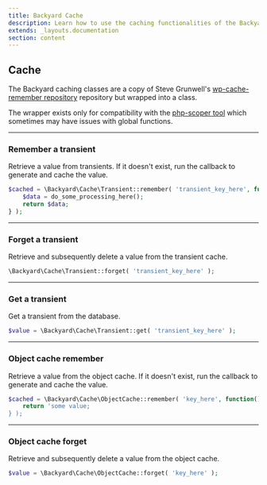```yaml
---
title: Backyard Cache
description: Learn how to use the caching functionalities of the Backyard framework for WordPress.
extends: _layouts.documentation
section: content
---
```


## Cache

The Backyard caching classes are a copy of Steve Grunwell's [wp-cache-remember repository](https://github.com/stevegrunwell/wp-cache-remember) repository but wrapped into a class.

The wrapper exists only for compatibility with the [php-scoper tool](https://github.com/humbug/php-scoper) which sometimes may have issues with global functions.

<hr>

### Remember a transient

Retrieve a value from transients. If it doesn't exist, run the callback to generate and cache the value.

```php
$cached = \Backyard\Cache\Transient::remember( 'transient_key_here', function() {
	$data = do_some_processing_here();
	return $data;
} );
```

<hr>

### Forget a transient

Retrieve and subsequently delete a value from the transient cache.

```php
\Backyard\Cache\Transient::forget( 'transient_key_here' );
```

<hr>

### Get a transient

Get a transient from the database.

```php
$value = \Backyard\Cache\Transient::get( 'transient_key_here' );
```

<hr>

### Object cache remember

Retrieve a value from the object cache. If it doesn't exist, run the callback to generate and cache the value.

```php
$cached = \Backyard\Cache\ObjectCache::remember( 'key_here', function() {
	return 'some value;
} );
```

<hr>

### Object cache forget

Retrieve and subsequently delete a value from the object cache.

```php
$value = \Backyard\Cache\ObjectCache::forget( 'key_here' );
```
